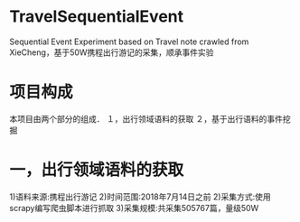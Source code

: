 # TravelSequentialEvent
Sequential Event Experiment based on Travel note crawled from XieCheng，基于50W携程出行游记的采集，顺承事件实验

# 项目构成
本项目由两个部分的组成．
１，出行领域语料的获取
２，基于出行语料的事件挖掘

# 一，出行领域语料的获取
1)语料来源:携程出行游记
2)时间范围:2018年7月14日之前
2)采集方式:使用scrapy编写爬虫脚本进行抓取
3)采集规模:共采集505767篇，量级50W

